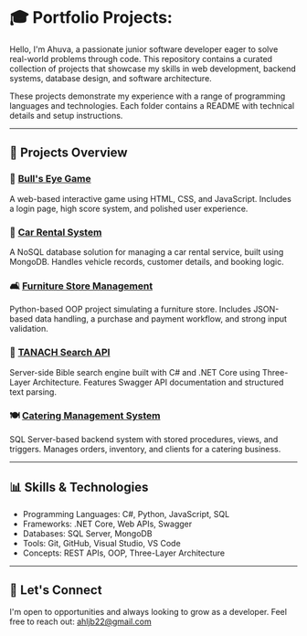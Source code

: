 # 🎓 Portfolio Projects:

Hello, I'm Ahuva, a passionate junior software developer eager to solve real-world problems through code. This repository contains a curated collection of projects that showcase my skills in web development, backend systems, database design, and software architecture.

These projects demonstrate my experience with a range of programming languages and technologies. Each folder contains a README with technical details and setup instructions.

---

## 🚀 Projects Overview

### 🎯 [Bull's Eye Game](./bull's-eye-game)
A web-based interactive game using HTML, CSS, and JavaScript. Includes a login page, high score system, and polished user experience.

### 🚗 [Car Rental System](./car-rental)
A NoSQL database solution for managing a car rental service, built using MongoDB. Handles vehicle records, customer details, and booking logic.

### 🛋️ [Furniture Store Management](./furniture-store)
Python-based OOP project simulating a furniture store. Includes JSON-based data handling, a purchase and payment workflow, and strong input validation.

### 📖 [TANACH Search API](./tanach-search)
Server-side Bible search engine built with C# and .NET Core using Three-Layer Architecture. Features Swagger API documentation and structured text parsing.

### 🍽️ [Catering Management System](./katering-management)
SQL Server-based backend system with stored procedures, views, and triggers. Manages orders, inventory, and clients for a catering business.

---

## 📊 Skills & Technologies
- Programming Languages: C#, Python, JavaScript, SQL
- Frameworks: .NET Core, Web APIs, Swagger
- Databases: SQL Server, MongoDB
- Tools: Git, GitHub, Visual Studio, VS Code
- Concepts: REST APIs, OOP, Three-Layer Architecture

---

## 📢 Let's Connect
I'm open to opportunities and always looking to grow as a developer. Feel free to reach out:
   [ahljb22@gmail.com](mailto:ahljb22@gmail.com)
